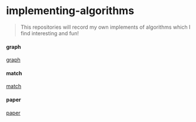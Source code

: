 # implementing-algorithms
> This repositories will record my own implements of algorithms which I find interesting and fun!

#### graph
[graph](./graph)

#### match
[match](./match)

#### paper
[paper](./paper)
